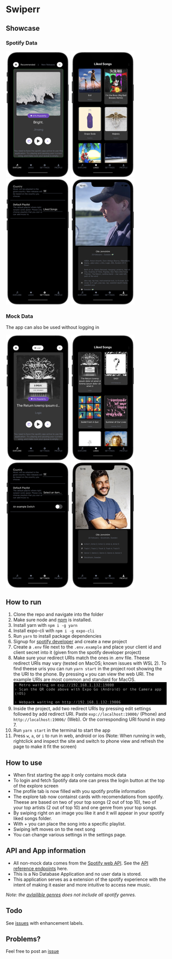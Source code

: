 
# Swiperr
## Showcase
### Spotify Data
<p float="left">
    <img src="assets/images/readme-images/showcase8.png" alt="drawing" width="200"/>
    <img src="assets/images/readme-images/showcase5.png" alt="drawing" width="200"/>
    <img src="assets/images/readme-images/showcase6.png" alt="drawing" width="200"/>
    <img src="assets/images/readme-images/showcase7.png" alt="drawing" width="200"/>
</p>

### Mock Data
The app can also be used without logging in

<p float="left">
    <img src="assets/images/readme-images/showcase1.png" alt="drawing" width="200"/>
    <img src="assets/images/readme-images/showcase2.png" alt="drawing" width="200"/>
    <img src="assets/images/readme-images/showcase3.png" alt="drawing" width="200"/>
    <img src="assets/images/readme-images/showcase4.png" alt="drawing" width="200"/>
</p>


## How to run
1. Clone the repo and navigate into the folder
2. Make sure node and [npm](https://docs.npmjs.com/downloading-and-installing-node-js-and-npm) is installed.
3. Install yarn with `npm i -g yarn`
4. Install expo-cli with `npm i -g expo-cli`
5. Run `yarn` to install package dependencies
6. Signup for [spotify developer](https://developer.spotify.com/dashboard/) and create a new project
7. Create a `.env` file next to the `.env.example` and place your client id and client secret into it (given from the spotify developer project)
8. Make sure your redirect URIs match the ones in .env file. Theese redirect URIs may vary (tested on MacOS; known issues with WSL 2). To find theese uris you can run `yarn start` in the project root showing the the URI to the phone. By pressing `w` you can view the web URI. The example URIs are most common and standard for MacOS. ![metro](assets/images/readme-images/metro.png)
9.  Inside the project, add two redirect URIs by pressing edit settings followed by add redirect URI. Paste `exp://localhost:19000/` (Phone) and `http://localhost:19006/` (Web). Or the corresponding URI found in step 7. 
10. Run `yarn start` in the terminal to start the app
11. Press `w`, `a`, or `i` to run in web, android or ios (Note: When running in web, rightclick and inspect the site and switch to phone view and refresh the page to make it fit the screen)

## How to use
- When first starting the app it only contains mock data
- To login and fetch Spotify data one can press the login button at the top of the explore screen
- The profile tab is now filled with you spotify profile information
- The explore tab now containst cards with recomendations from spotify. Theese are based on two of your top songs (2 out of top 10), two of your top artists (2 out of top 10) and one genre from your top songs.
- By swiping right on an image you like it and it will appear in your spotify liked songs folder.
- With + you can place the song into a specific playlist. 
- Swiping left moves on to the next song
- You can change various settings in the settings page.

## API and App information
- All non-mock data comes from the [Spotify web API](https://developer.spotify.com/documentation/web-api/). See the [API reference endpoints](https://developer.spotify.com/documentation/web-api/reference/#/) here.
- This is a No Database Application and no user data is stored. 
- This application serves as a extension of the spotify experience with the intent of making it easier and more intuitive to access new music.

*Note: the [avlailible genres](https://developer.spotify.com/documentation/web-api/reference/#/operations/get-recommendation-genres) does not include all spotify genres.*

## Todo
See [issues](https://github.com/ollisco/swiperr/issues) with enhancement labels.


## Problems?
Feel free to post an [issue](https://github.com/ollisco/swiperr/issues)